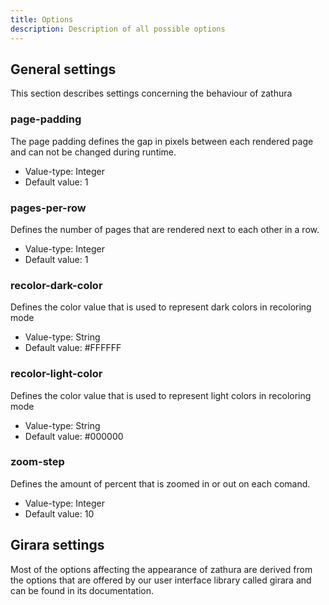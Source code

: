 ```yaml
---
title: Options
description: Description of all possible options
---
```


## General settings
This section describes settings concerning the behaviour of zathura

### page-padding
The page padding defines the gap in pixels between each rendered page and can
not be changed during runtime.

* Value-type: Integer
* Default value: 1

### pages-per-row
Defines the number of pages that are rendered next to each other in a row.

* Value-type: Integer
* Default value: 1

### recolor-dark-color
Defines the color value that is used to represent dark colors in recoloring mode

* Value-type: String
* Default value: #FFFFFF

### recolor-light-color
Defines the color value that is used to represent light colors in recoloring mode

* Value-type: String
* Default value: #000000

### zoom-step
Defines the amount of percent that is zoomed in or out on each comand.

* Value-type: Integer
* Default value: 10

## Girara settings
Most of the options affecting the appearance of zathura are derived from the
options that are offered by our user interface library called girara and can be
found in its documentation.

